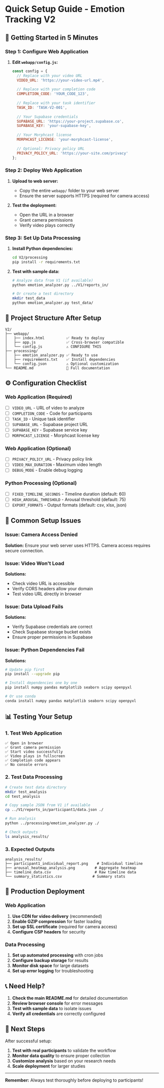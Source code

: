 # Quick Setup Guide - Emotion Tracking V2

## 🚀 Getting Started in 5 Minutes

### Step 1: Configure Web Application

1. **Edit `webapp/config.js`:**
   ```javascript
   const config = {
     // Replace with your video URL
     VIDEO_URL: 'https://your-video-url.mp4',
     
     // Replace with your completion code
     COMPLETION_CODE: 'YOUR_CODE_123',
     
     // Replace with your task identifier
     TASK_ID: 'TASK-V2-001',
     
     // Your Supabase credentials
     SUPABASE_URL: 'https://your-project.supabase.co',
     SUPABASE_KEY: 'your-supabase-key',
     
     // Your Morphcast license
     MORPHCAST_LICENSE: 'your-morphcast-license',
     
     // Optional: Privacy policy URL
     PRIVACY_POLICY_URL: 'https://your-site.com/privacy'
   };
   ```

### Step 2: Deploy Web Application

1. **Upload to web server:**
   - Copy the entire `webapp/` folder to your web server
   - Ensure the server supports HTTPS (required for camera access)

2. **Test the deployment:**
   - Open the URL in a browser
   - Grant camera permissions
   - Verify video plays correctly

### Step 3: Set Up Data Processing

1. **Install Python dependencies:**
   ```bash
   cd V2/processing
   pip install -r requirements.txt
   ```

2. **Test with sample data:**
   ```bash
   # Analyze data from V1 (if available)
   python emotion_analyzer.py ../V1/reports_in/
   
   # Or create a test directory
   mkdir test_data
   python emotion_analyzer.py test_data/
   ```

## 📁 Project Structure After Setup

```
V2/
├── webapp/
│   ├── index.html          ✅ Ready to deploy
│   ├── app.js              ✅ Cross-browser compatible
│   └── config.js           ⚠️ CONFIGURE THIS
├── processing/
│   ├── emotion_analyzer.py ✅ Ready to use
│   ├── requirements.txt    ✅ Install dependencies
│   └── config.json         ⚠️ Optional customization
└── README.md               📖 Full documentation
```

## ⚙️ Configuration Checklist

### Web Application (Required)
- [ ] `VIDEO_URL` - URL of video to analyze
- [ ] `COMPLETION_CODE` - Code for participants
- [ ] `TASK_ID` - Unique task identifier
- [ ] `SUPABASE_URL` - Supabase project URL
- [ ] `SUPABASE_KEY` - Supabase service key
- [ ] `MORPHCAST_LICENSE` - Morphcast license key

### Web Application (Optional)
- [ ] `PRIVACY_POLICY_URL` - Privacy policy link
- [ ] `VIDEO_MAX_DURATION` - Maximum video length
- [ ] `DEBUG_MODE` - Enable debug logging

### Python Processing (Optional)
- [ ] `FIXED_TIMELINE_SECONDS` - Timeline duration (default: 60)
- [ ] `HIGH_AROUSAL_THRESHOLD` - Arousal threshold (default: 75)
- [ ] `EXPORT_FORMATS` - Output formats (default: csv, xlsx, json)

## 🔧 Common Setup Issues

### Issue: Camera Access Denied
**Solution:** Ensure your web server uses HTTPS. Camera access requires secure connection.

### Issue: Video Won't Load
**Solutions:**
- Check video URL is accessible
- Verify CORS headers allow your domain
- Test video URL directly in browser

### Issue: Data Upload Fails
**Solutions:**
- Verify Supabase credentials are correct
- Check Supabase storage bucket exists
- Ensure proper permissions in Supabase

### Issue: Python Dependencies Fail
**Solutions:**
```bash
# Update pip first
pip install --upgrade pip

# Install dependencies one by one
pip install numpy pandas matplotlib seaborn scipy openpyxl

# Or use conda
conda install numpy pandas matplotlib seaborn scipy openpyxl
```

## 📊 Testing Your Setup

### 1. Test Web Application
```
✅ Open in browser
✅ Grant camera permission
✅ Start video successfully
✅ Video plays in fullscreen
✅ Completion code appears
✅ No console errors
```

### 2. Test Data Processing
```bash
# Create test data directory
mkdir test_analysis
cd test_analysis

# Copy sample JSON from V1 if available
cp ../V1/reports_in/participant1/data.json ./

# Run analysis
python ../processing/emotion_analyzer.py ./

# Check outputs
ls analysis_results/
```

### 3. Expected Outputs
```
analysis_results/
├── participant1_individual_report.png    # Individual timeline
├── arousal_heatmap_analysis.png         # Aggregate heatmap
├── timeline_data.csv                    # Raw timeline data
└── summary_statistics.csv              # Summary stats
```

## 🚀 Production Deployment

### Web Application
1. **Use CDN for video delivery** (recommended)
2. **Enable GZIP compression** for faster loading
3. **Set up SSL certificate** (required for camera access)
4. **Configure CSP headers** for security

### Data Processing
1. **Set up automated processing** with cron jobs
2. **Configure backup storage** for results
3. **Monitor disk space** for large datasets
4. **Set up error logging** for troubleshooting

## 📞 Need Help?

1. **Check the main README.md** for detailed documentation
2. **Review browser console** for error messages
3. **Test with sample data** to isolate issues
4. **Verify all credentials** are correctly configured

## 🎯 Next Steps

After successful setup:
1. **Test with real participants** to validate the workflow
2. **Monitor data quality** to ensure proper collection
3. **Customize analysis** based on your research needs
4. **Scale deployment** for larger studies

---

**Remember:** Always test thoroughly before deploying to participants! 